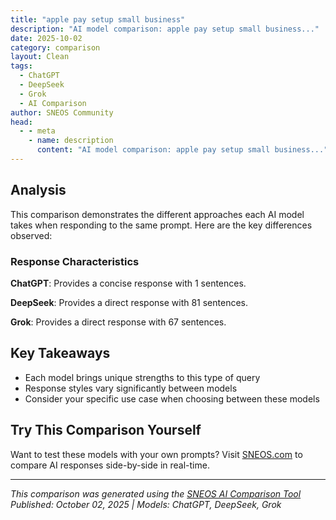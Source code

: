 ```yaml
---
title: "apple pay setup small business"
description: "AI model comparison: apple pay setup small business..."
date: 2025-10-02
category: comparison
layout: Clean
tags:
  - ChatGPT
  - DeepSeek
  - Grok
  - AI Comparison
author: SNEOS Community
head:
  - - meta
    - name: description
      content: "AI model comparison: apple pay setup small business..."
---
```


<ChatComparison
  title="apple pay setup small business"
  prompt="apple pay setup small business"
  :responses='{
    "ChatGPT": "Setting up Apple Pay for your small business can enhance customer convenience and streamline payment processes. Here’s a step-by-step guide to help you get started:\n\n### 1. **Check Eligibility**\n   - Ensure you have a compatible business type (retail, online, or in-app).\n   - You should have a business bank account.\n\n### 2. **Choose a Payment Processor**\n   - Select a payment processor that supports Apple Pay. Common options include:\n     - Square\n     - PayPal\n     - Stripe\n     - Clover\n   - Each processor has its own setup procedures and fees.\n\n### 3. **Set Up Your Merchant Account**\n   - Sign up for an account with the chosen payment processor.\n   - Complete necessary verification processes and provide required documentation.\n\n### 4. **Integrate Apple Pay**\n#### For In-Store Payments:\n   - **Choose Hardware:** Ensure you have hardware capable of accepting contactless payments (NFC-enabled payment terminal).\n   - **Configure Payment Terminal:** Follow the instructions from your payment processor to enable Apple Pay on your terminal.\n\n#### For Online Store:\n   - If you have an online store, integrate Apple Pay into your checkout process:\n     - **Using Website Builders:** Many platforms like Shopify, WooCommerce, and Wix offer simple Apple Pay integration options.\n     - **Via Custom Development:** Use Apple Pay APIs to add Apple Pay to your custom website. This typically requires development skills.\n\n### 5. **Test the System**\n   - Before going live, run test transactions to ensure that everything is working correctly. If you’re using a payment processor, they might provide a sandbox environment for testing.\n\n### 6. **Promote Apple Pay Acceptance**\n   - Let your customers know that you accept Apple Pay by:\n     - Adding signage in-store.\n     - Stating it on your website or during the checkout process.\n     - Informing customers through social media or newsletters.\n\n### 7. **Train Your Staff**\n   - Ensure that your staff is familiar with how to process Apple Pay transactions, including how to handle issues that might arise.\n\n### 8. **Monitor Transactions and Finances**\n   - After launch, keep track of transactions and ensure you are managing and reconciling your finances as you normally would.\n\n### Additional Considerations:\n- **Stay Informed:** Follow updates from Apple Pay and your payment processor for any changes or new features.\n- **Security:** Be aware of security best practices to protect your business and customers&#x27;d#x27;data.\n\nSetting up Apple Pay can improve the efficiency of your payment systems, making it easier for customers to check out and increasing the likelihood of sales.",
    "DeepSeek": "Of course! Setting up Apple Pay for your small business is a fantastic way to provide a fast, secure, and modern payment experience for your customers. It\u0027s not something you \u0022set up\u0022 on an iPhone like a personal user, but rather you **enable it through your payment processor and point-of-sale (POS) system.**\n\nHere\u2019s a clear, step-by-step guide to get you started.\n\n---\n\n### The Core Concept: How It Works for Businesses\n\nWhen a customer uses Apple Pay, your business doesn\u0027t deal with Apple directly for the money. The process is handled by your existing payment ecosystem:\n\n1.  **Customer Taps/Scans:** The customer holds their iPhone or Apple Watch near your contactless reader.\n2.  **Terminal Processes:** Your payment terminal receives a secure, encrypted \u0022token\u0022 (not the actual card number).\n3.  **Payment Processor Handles It:** Your payment processor (like Stripe, Square, PayPal, etc.) recognizes this token and routes it through the card networks (Visa, Mastercard, etc.) just like a regular chip card transaction.\n4.  **Funds are Deposited:** The money lands in your business bank account, just like any other credit/debit card sale.\n\n---\n\n### Step-by-Step Setup Guide\n\n#### Step 1: Check Your Hardware\n\nYou need a terminal that can accept contactless payments (NFC technology).\n\n*   **Modern Card Readers:** Most new terminals shipped in the last 5\u002B years have this capability. Look for the contactless symbol on your terminal: **\u2399** (it looks like a sideways wifi symbol).\n*   **Mobile/Tablet Solutions:** If you use a system like Square, Shopify POS, or SumUp, their card readers (e.g., Square Reader, Shopify Tap \u0026 Chip) almost always support Apple Pay.\n*   **If You Don\u0027t Have a Reader:** You will need to purchase one that is NFC-enabled. Your payment processor is the best place to buy one to ensure compatibility.\n\n#### Step 2: Verify with Your Payment Processor\n\nThis is the most important step. Log in to your payment processor\u0027s merchant dashboard or contact their support. You need to ensure \u0022Contactless Payments\u0022 or \u0022NFC Payments\u0022 are enabled on your account.\n\n**Common Processors \u0026 Where to Look:**\n\n*   **Square:** It\u0027s enabled by default. If your Square contactless reader is working, it automatically accepts Apple Pay. No extra setup needed.\n*   **Stripe:** Contactless payments are a core feature. Ensure your Stripe terminal (e.g., Stripe Terminal BBPOS WisePOS E) is configured in your Stripe Dashboard.\n*   **PayPal Zettle (formerly iZettle):** Also enabled by default with their compatible readers.\n*   **Shopify POS:** If you have a Shopify plan and a compatible tap reader (like \u0022Tap \u0026 Chip Reader\u0022), you can accept Apple Pay. You may need to enable it in your Shopify admin under **Settings \u003E Payments \u003E Shopify Payments**.\n*   **Traditional Bank Merchant Services:** You may need to call your bank or the terminal provider (like Verifone, Ingenico) to activate the contactless feature. Sometimes there\u0027s a small fee.\n\n#### Step 3: Configure Your Point-of-Sale (POS) System\n\nIf you use a POS app on an iPad or phone, make sure it\u0027s updated to the latest version. The ability to accept Apple Pay is typically built into the app itself when paired with a compatible reader.\n\n*   **Test a Transaction:** The best way to confirm everything is working is to do a test transaction. Use your own iPhone with Apple Pay set up to make a small purchase (e.g., $0.10) and then refund it.\n\n---\n\n### For E-Commerce / Online Businesses\n\nIf you have a website that sells products, you can also accept Apple Pay there. It dramatically speeds up checkout.\n\n*   **How it Works:** A \u0022Buy with Apple Pay\u0022 button appears at checkout for customers using Safari on an Apple device.\n*   **Setup:** This is configured through your **payment gateway** (e.g., Stripe, Authorize.net, Braintree).\n    *   You typically need to create a \u0022Merchant ID\u0022 through your Apple Developer Account (which may have a fee, but is often already handled by your gateway).\n    *   Your payment gateway will have detailed documentation on how to integrate the Apple Pay API into your website. If you use a platform like Shopify, WooCommerce, or BigCommerce, they often have plugins or built-in settings to enable it easily.\n\n---\n\n### Key Benefits for Your Small Business\n\n*   **Faster Checkout:** Transactions are much quicker than dipping a chip card or swiping. This reduces lines and increases customer throughput.\n*   **Enhanced Security:** You never handle the actual card numbers. The tokenized transaction is more secure and can reduce your liability for fraud.\n*   **Hygienic:** Contactless payments are \u0022touch-free,\u0022 which many customers prefer.\n*   **Modern Customer Experience:** Accepting Apple Pay signals that your business is up-to-date and values customer convenience. It\u0027s especially appreciated by younger demographics.\n*   **No Extra Fees:** You don\u0027t pay an additional fee to accept Apple Pay. The processing fees are the same as the regular card-present rates for the card being used (e.g., a Visa rewards card processed via Apple Pay has the same fee as the physical Visa rewards card).\n\n### Promoting Apple Pay at Your Business\n\nOnce it\u0027s set up, let your customers know!\n\n1.  **Display Stickers:** Put Apple Pay decals on your door and at the checkout counter. You can often get these for free from your payment processor.\n2.  **Train Your Staff:** Make sure your employees know how the terminal works and can confidently assist a customer by saying, \u0022Yes, we take Apple Pay and contactless payments.\u0022\n3.  **Mention it Online:** Add \u0022Apple Pay Accepted\u0022 to your website, Google Business Profile, and social media channels.\n\n### Troubleshooting Common Issues\n\n*   **\u0022Terminal Doesn\u0027t React\u0022:** Ensure the reader is awake and on the \u0022Ready\u0022 or \u0022Insert Card\u0022 screen. The customer needs to double-click their side button *before* tapping.\n*   **\u0022Transaction Declined\u0022:** This is almost always an issue with the customer\u0027s card or bank, not with Apple Pay itself. Ask them to try a different card in their Apple Wallet or use the physical card.\n*   **\u0022Reader Doesn\u0027t Have the Contactless Symbol\u0022:** Your hardware is too old and needs to be upgraded to an NFC-enabled model.\n\n**In summary: Start by contacting your payment processor or checking their online dashboard to enable contactless payments for your existing account and hardware. That\u0027s usually all it takes!**",
    "Grok": "Setting up Apple Pay for a small business allows you to accept contactless payments from customers using Apple devices, making transactions faster and more secure. Here\u0027s a step-by-step guide to help you set up Apple Pay for your small business:\n\n---\n\n### 1. Verify Eligibility\nBefore setting up Apple Pay, ensure your business meets the following requirements:\n- **Business Location**: Apple Pay is available in many countries. Check Apple\u2019s official website to confirm availability in your region.\n- **Payment Processor**: Your business must use a payment processor or merchant service provider that supports Apple Pay. Popular options include Square, Stripe, PayPal, Shopify, and others.\n- **Hardware**: For in-person payments, you\u0027ll need a contactless payment terminal (NFC-enabled) to accept Apple Pay. Many modern point-of-sale (POS) systems and card readers already support this.\n- **Bank Account**: Ensure your business bank account is linked to your payment processor.\n\n---\n\n### 2. Choose a Payment Processor or Merchant Service Provider\nIf you don\u2019t already have a payment processor, select one that supports Apple Pay. Some popular options for small businesses include:\n- **Square**: Offers affordable hardware and easy Apple Pay integration.\n- **Stripe**: Great for online and in-person payments with robust Apple Pay support.\n- **PayPal**: Supports Apple Pay for online transactions and some in-person setups.\n- **Shopify**: Ideal for e-commerce businesses with Apple Pay integration for online stores.\n\nOnce chosen, sign up for an account with the provider if you don\u2019t already have one.\n\n---\n\n### 3. Get the Right Hardware (For In-Person Payments)\nTo accept Apple Pay in-store, you\u2019ll need:\n- An **NFC-enabled card reader** or POS system. Examples:\n  - Square Reader for contactless and chip payments.\n  - Clover POS systems.\n  - Ingenico or Verifone terminals (often provided by merchant services).\n- If your current terminal doesn\u0027t support contactless payments, you may need to upgrade or purchase a compatible device from your payment processor.\n\n---\n\n### 4. Enable Apple Pay with Your Payment Processor\nEach provider has a slightly different process for enabling Apple Pay. Here\u2019s a general outline:\n- Log in to your payment processor\u2019s dashboard or app.\n- Navigate to the payment settings or \u0022Accept Payments\u0022 section.\n- Enable Apple Pay or contactless payments (often listed under NFC or mobile wallet payments).\n- If required, update your POS software or card reader firmware to the latest version.\n\n#### Examples:\n- **Square**: Apple Pay is automatically supported with any Square contactless reader. No extra setup is needed beyond connecting the reader.\n- **Stripe**: Enable Apple Pay in the Stripe Dashboard under \u201CPayments\u201D \u003E \u201CWallet\u201D settings. For online payments, integrate Apple Pay into your website or app using Stripe\u2019s tools.\n- **Shopify**: Enable Apple Pay in the \u201CPayments\u201D section of your Shopify admin panel for online stores.\n\n---\n\n### 5. Set Up Apple Pay for Online Payments (If Applicable)\nIf your small business operates online or through an app, you can integrate Apple Pay for a seamless checkout experience.\n- **Through Payment Processor**: Enable Apple Pay in your e-commerce platform (e.g., Shopify, WooCommerce) or payment gateway (e.g., Stripe, PayPal).\n- **Website Integration**: If you have a custom website, use Apple Pay JS (JavaScript API) to add Apple Pay as a payment option. Developers can refer to Apple\u2019s documentation for setup instructions.\n- **Test the Integration**: Make sure the Apple Pay button appears at checkout for customers using compatible devices (iPhone, iPad, Mac).\n\n---\n\n### 6. Display Apple Pay Signage\nLet customers know you accept Apple Pay by displaying signage or decals at your store or on your website. You can:\n- Download free Apple Pay logos and marketing materials from Apple\u2019s website (under \u0022Apple Pay Marketing Guidelines\u0022).\n- Place decals near your payment terminal or storefront.\n- Add the Apple Pay logo to your website\u2019s checkout page.\n\n---\n\n### 7. Train Staff (For In-Person Payments)\nEducate your team on how to process Apple Pay transactions:\n- Customers simply hold their iPhone, Apple Watch, or iPad near the contactless reader to pay.\n- No need for swiping or inserting cards\u2014payment is completed via NFC technology with authentication (Face ID, Touch ID, or passcode).\n- Ensure staff know how to troubleshoot basic issues (e.g., ensuring the reader is powered on or asking the customer to retry).\n\n---\n\n### 8. Test the Setup\nRun a test transaction to ensure everything works:\n- Use your own Apple device (with Apple Pay set up) or ask a friend to make a small purchase.\n- Confirm the payment goes through and appears in your merchant account.\n\n---\n\n### Additional Tips\n- **Fees**: Apple Pay itself doesn\u2019t charge extra fees, but your payment processor may apply standard credit card transaction fees (e.g., 2.6% \u002B $0.10 per transaction with Square).\n- **Security**: Apple Pay uses tokenization, meaning card numbers are never shared with merchants, enhancing security for both you and your customers.\n- **Customer Support**: Reach out to your payment processor if you encounter issues with Apple Pay setup or transactions.\n- **Expand to Other Mobile Wallets**: Enabling Apple Pay often means you can also accept other contactless payments like Google Pay or Samsung Pay with the same NFC terminal.\n\n---\n\nBy following these steps, your small business can quickly set up Apple Pay for in-store and online payments, providing a convenient and modern payment option for your customers. If you\u2019re using a specific payment processor, let me know, and I can provide more tailored instructions!"
  }'
  published-date="08:27"
/>

## Analysis

This comparison demonstrates the different approaches each AI model takes when responding to the same prompt. Here are the key differences observed:

### Response Characteristics

**ChatGPT**: Provides a concise response with 1 sentences. 

**DeepSeek**: Provides a direct response with 81 sentences. 

**Grok**: Provides a direct response with 67 sentences. 

## Key Takeaways

- Each model brings unique strengths to this type of query
- Response styles vary significantly between models
- Consider your specific use case when choosing between these models

## Try This Comparison Yourself

Want to test these models with your own prompts? Visit [SNEOS.com](https://sneos.com) to compare AI responses side-by-side in real-time.

---

*This comparison was generated using the [SNEOS AI Comparison Tool](https://sneos.com)*
*Published: October 02, 2025 | Models: ChatGPT, DeepSeek, Grok*
